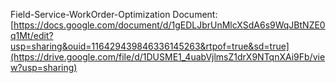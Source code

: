 Field-Service-WorkOrder-Optimization Document: [https://docs.google.com/document/d/1gEDLJbrUnMlcXSdA6s9WqJBtNZE0q1Mt/edit?usp=sharing&ouid=116429439846336145263&rtpof=true&sd=true](https://drive.google.com/file/d/1DUSME1_4uabVjlmsZ1drX9NTqnXAi9Fb/view?usp=sharing)
